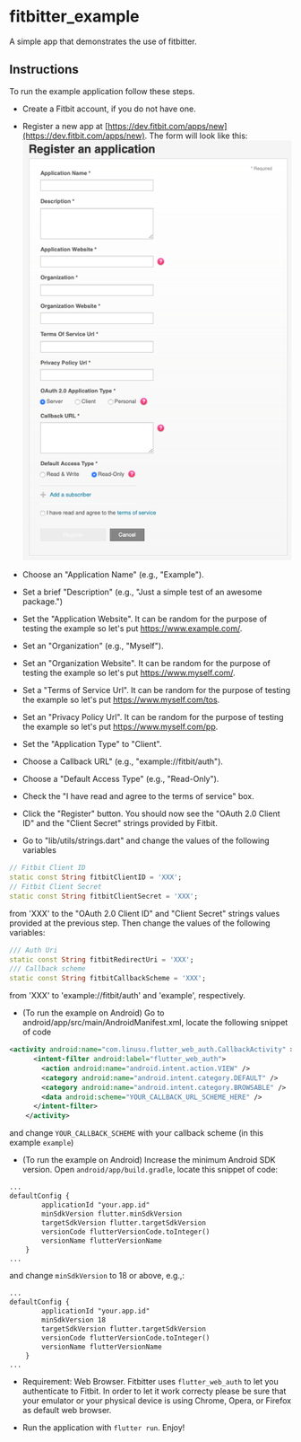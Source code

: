 # fitbitter_example

A simple app that demonstrates the use of fitbitter.

## Instructions

To run the example application follow these steps.

* Create a Fitbit account, if you do not have one.
* Register a new app at [https://dev.fitbit.com/apps/new](https://dev.fitbit.com/apps/new).
  The form will look like this: 
  ![Fitbit App Registration Form](fitbitAppRegistrationForm.png)
  
* Choose an "Application Name" (e.g., "Example").
* Set a brief "Description" (e.g., "Just a simple test of an awesome package.")
* Set the "Application Website". It can be random for the purpose of testing the example so let's put https://www.example.com/.
* Set an "Organization" (e.g., "Myself").
* Set an "Organization Website". It can be random for the purpose of testing the example so let's put https://www.myself.com/.
* Set a "Terms of Service Url". It can be random for the purpose of testing the example so let's put https://www.myself.com/tos.
* Set an "Privacy Policy Url". It can be random for the purpose of testing the example so let's put https://www.myself.com/pp.
* Set the "Application Type" to "Client".
* Choose a Callback URL" (e.g., "example://fitbit/auth").
* Choose a "Default Access Type" (e.g., "Read-Only").
* Check the "I have read and agree to the terms of service" box.
* Click the "Register" button. You should now see the "OAuth 2.0 Client ID" and the "Client Secret" strings provided by Fitbit.
* Go to "lib/utils/strings.dart" and change the values of the following variables 
```dart
// Fitbit Client ID
static const String fitbitClientID = 'XXX';
// Fitbit Client Secret
static const String fitbitClientSecret = 'XXX';
  ```
from 'XXX' to the "OAuth 2.0 Client ID" and "Client Secret" strings values provided at the previous step.
Then change the values of the following variables:
```dart
/// Auth Uri
static const String fitbitRedirectUri = 'XXX';
/// Callback scheme
static const String fitbitCallbackScheme = 'XXX';
```
from 'XXX' to 'example://fitbit/auth' and 'example', respectively.
* (To run the example on Android) Go to android/app/src/main/AndroidManifest.xml, locate the following snippet of code
```xml
<activity android:name="com.linusu.flutter_web_auth.CallbackActivity" >
      <intent-filter android:label="flutter_web_auth">
        <action android:name="android.intent.action.VIEW" />
        <category android:name="android.intent.category.DEFAULT" />
        <category android:name="android.intent.category.BROWSABLE" />
        <data android:scheme="YOUR_CALLBACK_URL_SCHEME_HERE" />
      </intent-filter>
    </activity>
```
and change ```YOUR_CALLBACK_SCHEME``` with your callback scheme (in this example ```example```)

* (To run the example on Android) Increase the minimum Android SDK version. Open `android/app/build.gradle`, locate this snippet of code:
```
...
defaultConfig {
        applicationId "your.app.id"
        minSdkVersion flutter.minSdkVersion
        targetSdkVersion flutter.targetSdkVersion
        versionCode flutterVersionCode.toInteger()
        versionName flutterVersionName
    }
...
```
and change ```minSdkVersion``` to 18 or above, e.g.,:
```
...
defaultConfig {
        applicationId "your.app.id"
        minSdkVersion 18
        targetSdkVersion flutter.targetSdkVersion
        versionCode flutterVersionCode.toInteger()
        versionName flutterVersionName
    }
...
```

* Requirement: Web Browser. Fitbitter uses `flutter_web_auth` to let you authenticate to Fitbit. In order to let it work correcty please be sure that your emulator or your physical device is using Chrome, Opera, or Firefox as default web browser. 

* Run the application with `flutter run`. Enjoy!
  
